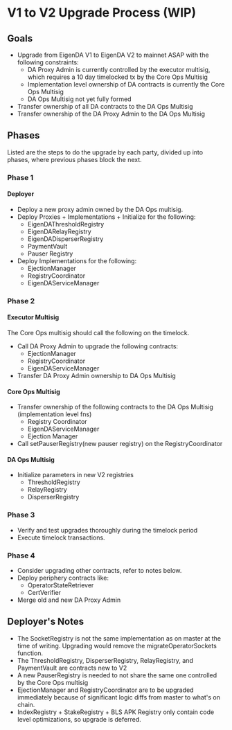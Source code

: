 # V1 to V2 Upgrade Process (WIP)

## Goals

* Upgrade from EigenDA V1 to EigenDA V2 to mainnet ASAP with the following constraints:
    * DA Proxy Admin is currently controlled by the executor multisig, which requires a 10 day timelocked tx by the Core Ops Multisig
    * Implementation level ownership of DA contracts is currently the Core Ops Multisig
    * DA Ops Multisig not yet fully formed
* Transfer ownership of all DA contracts to the DA Ops Multisig
* Transfer ownership of the DA Proxy Admin to the DA Ops Multisig

## Phases

Listed are the steps to do the upgrade by each party, divided up into phases, where previous phases block the next.

### Phase 1

#### Deployer 
* Deploy a new proxy admin owned by the DA Ops multisig. 
* Deploy Proxies + Implementations + Initialize for the following:
    * EigenDAThresholdRegistry
    * EigenDARelayRegistry
    * EigenDADisperserRegistry
    * PaymentVault
    * Pauser Registry
* Deploy Implementations for the following:
    * EjectionManager
    * RegistryCoordinator
    * EigenDAServiceManager

###  Phase 2

#### Executor Multisig
The Core Ops multisig should call the following on the timelock.

* Call DA Proxy Admin to upgrade the following contracts:
    * EjectionManager
    * RegistryCoordinator
    * EigenDAServiceManager
* Transfer DA Proxy Admin ownership to DA Ops Multisig

#### Core Ops Multisig
* Transfer ownership of the following contracts to the DA Ops Multisig (implementation level fns)
    * Registry Coordinator
    * EigenDAServiceManager
    * Ejection Manager
* Call setPauserRegistry(new pauser registry) on the RegistryCoordinator

#### DA Ops Multisig
* Initialize parameters in new V2 registries
    * ThresholdRegistry
    * RelayRegistry
    * DisperserRegistry

### Phase 3
* Verify and test upgrades thoroughly during the timelock period
* Execute timelock transactions.

### Phase 4
* Consider upgrading other contracts, refer to notes below.
* Deploy periphery contracts like:
    * OperatorStateRetriever 
    * CertVerifier 
* Merge old and new DA Proxy Admin

## Deployer's Notes

* The SocketRegistry is not the same implementation as on master at the time of writing. Upgrading would remove the migrateOperatorSockets function.
* The ThresholdRegistry, DisperserRegistry, RelayRegistry, and PaymentVault are contracts new to V2
* A new PauserRegistry is needed to not share the same one controlled by the Core Ops multisig
* EjectionManager and RegistryCoordinator are to be upgraded immediately because of significant logic diffs from master to what's on chain.
* IndexRegistry + StakeRegistry + BLS APK Registry only contain code level optimizations, so upgrade is deferred.